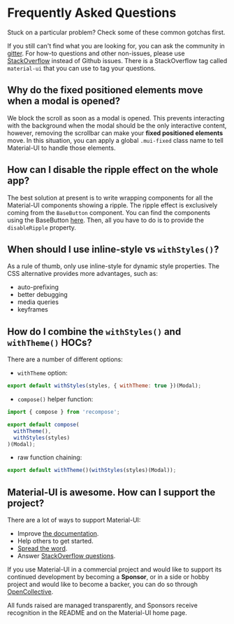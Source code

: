 # Frequently Asked Questions

Stuck on a particular problem? Check some of these common gotchas first.

If you still can't find what you are looking for, you can ask the community in [gitter](https://gitter.im/callemall/material-ui).
For how-to questions and other non-issues, please use [StackOverflow](https://stackoverflow.com/questions/tagged/material-ui)
instead of Github issues. There is a StackOverflow tag called `material-ui` that you can use to tag your questions.

## Why do the fixed positioned elements move when a modal is opened?

We block the scroll as soon as a modal is opened. This prevents interacting with the background when the modal
should be the only interactive content, however, removing the scrollbar can make your **fixed positioned elements** move.
In this situation, you can apply a global `.mui-fixed` class name to tell Material-UI to handle those elements.

## How can I disable the ripple effect on the whole app?

The best solution at present is to write wrapping components for all the Material-UI components showing a ripple.
The ripple effect is exclusively coming from the `BaseButton` component.
You can find the components using the BaseButton [here](https://github.com/callemall/material-ui/search?utf8=%E2%9C%93&q=%22%2F%2F+%40inheritedComponent+ButtonBase%22).
Then, all you have to do is to provide the `disableRipple` property.

## When should I use inline-style vs `withStyles()`?

As a rule of thumb, only use inline-style for dynamic style properties. The CSS alternative provides more advantages, such as:
- auto-prefixing
- better debugging
- media queries
- keyframes

## How do I combine the `withStyles()` and `withTheme()` HOCs?

There are a number of different options:

- `withTheme` option:

```js
export default withStyles(styles, { withTheme: true })(Modal);
```

- `compose()` helper function:

```js
import { compose } from 'recompose';

export default compose(
  withTheme(),
  withStyles(styles)
)(Modal);
```

- raw function chaining:

```js
export default withTheme()(withStyles(styles)(Modal));
```

## Material-UI is awesome. How can I support the project?

There are a lot of ways to support Material-UI:
- Improve [the documentation](https://github.com/callemall/material-ui/tree/v1-beta/docs).
- Help others to get started.
- [Spread the word](https://twitter.com/MaterialUI).
- Answer [StackOverflow questions](https://stackoverflow.com/questions/tagged/material-ui).

If you use Material-UI in a commercial project and would like to support its continued development by becoming a **Sponsor**,
or in a side or hobby project and would like to become a backer, you can do so through [OpenCollective](https://opencollective.com/material-ui).

All funds raised are managed transparently, and Sponsors receive recognition in the README and on the Material-UI home page.
